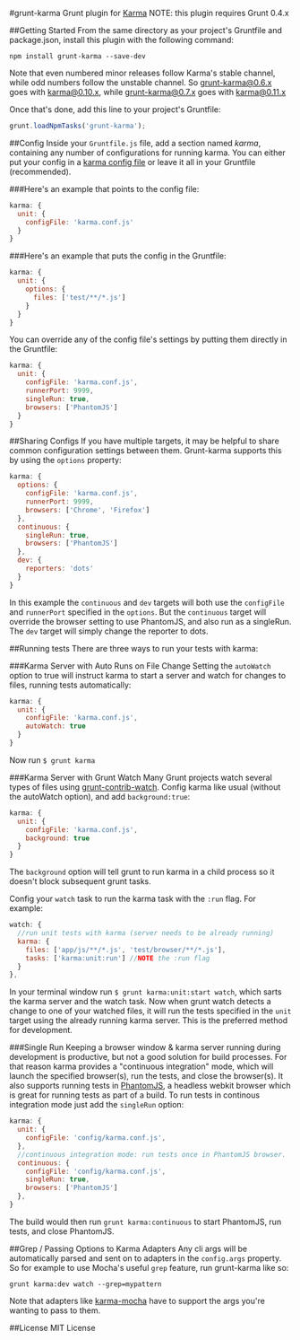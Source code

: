 #grunt-karma
Grunt plugin for [Karma](https://github.com/karma-runner/karma)
NOTE: this plugin requires Grunt 0.4.x

##Getting Started
From the same directory as your project's Gruntfile and package.json, install this plugin with the following command:

`npm install grunt-karma --save-dev`

Note that even numbered minor releases follow Karma's stable channel, while odd numbers follow the unstable channel. So grunt-karma@0.6.x goes with karma@0.10.x, while grunt-karma@0.7.x goes with karma@0.11.x

Once that's done, add this line to your project's Gruntfile:

```js
grunt.loadNpmTasks('grunt-karma');
```

##Config
Inside your `Gruntfile.js` file, add a section named *karma*, containing any number of configurations for running karma. You can either put your config in a [karma config file](http://karma-runner.github.com/0.8/config/configuration-file.html) or leave it all in your Gruntfile (recommended). 

###Here's an example that points to the config file:

```js
karma: {
  unit: {
    configFile: 'karma.conf.js'
  }
}
```

###Here's an example that puts the config in the Gruntfile:

```js
karma: {
  unit: {
    options: {
      files: ['test/**/*.js']
    }
  }
}
```

You can override any of the config file's settings by putting them directly in the Gruntfile:

```js
karma: {
  unit: {
    configFile: 'karma.conf.js',
    runnerPort: 9999,
    singleRun: true,
    browsers: ['PhantomJS']
  }
}
```

##Sharing Configs
If you have multiple targets, it may be helpful to share common configuration settings between them. Grunt-karma supports this by using the `options` property:

```js
karma: {
  options: {
    configFile: 'karma.conf.js',
    runnerPort: 9999,
    browsers: ['Chrome', 'Firefox']
  },
  continuous: {
    singleRun: true,
    browsers: ['PhantomJS']
  },
  dev: {
    reporters: 'dots'
  }
}
```

In this example the `continuous` and `dev` targets will both use the `configFile` and `runnerPort` specified in the `options`. But the `continuous` target will override the browser setting to use PhantomJS, and also run as a singleRun. The `dev` target will simply change the reporter to dots.

##Running tests
There are three ways to run your tests with karma:

###Karma Server with Auto Runs on File Change
Setting the `autoWatch` option to true will instruct karma to start a server and watch for changes to files, running tests automatically:

```js
karma: {
  unit: {
    configFile: 'karma.conf.js',
    autoWatch: true
  }
}
```
Now run `$ grunt karma`

###Karma Server with Grunt Watch
Many Grunt projects watch several types of files using [grunt-contrib-watch](https://github.com/gruntjs/grunt-contrib-watch).
Config karma like usual (without the autoWatch option), and add `background:true`:

```js
karma: {
  unit: {
    configFile: 'karma.conf.js',
    background: true
  }
}
```
The `background` option will tell grunt to run karma in a child process so it doesn't block subsequent grunt tasks.

Config your `watch` task to run the karma task with the `:run` flag. For example:

```js
watch: {
  //run unit tests with karma (server needs to be already running)
  karma: {
    files: ['app/js/**/*.js', 'test/browser/**/*.js'],
    tasks: ['karma:unit:run'] //NOTE the :run flag
  }
},
```

In your terminal window run `$ grunt karma:unit:start watch`, which sarts the karma server and the watch task. Now when grunt watch detects a change to one of your watched files, it will run the tests specified in the `unit` target using the already running karma server. This is the preferred method for development.

###Single Run
Keeping a browser window & karma server running during development is productive, but not a good solution for build processes. For that reason karma provides a "continuous integration" mode, which will launch the specified browser(s), run the tests, and close the browser(s). It also supports running tests in [PhantomJS](http://phantomjs.org/), a headless webkit browser which is great for running tests as part of a build. To run tests in continous integration mode just add the `singleRun` option:

```js
karma: {
  unit: {
    configFile: 'config/karma.conf.js',
  },
  //continuous integration mode: run tests once in PhantomJS browser.
  continuous: {
    configFile: 'config/karma.conf.js',
    singleRun: true,
    browsers: ['PhantomJS']
  },
}
```

The build would then run `grunt karma:continuous` to start PhantomJS, run tests, and close PhantomJS.

##Grep / Passing Options to Karma Adapters
Any cli args will be automatically parsed and sent on to adapters in the `config.args` property. So for example to use Mocha's useful `grep` feature, run grunt-karma like so: 

```
grunt karma:dev watch --grep=mypattern
```

Note that adapters like [karma-mocha](https://github.com/karma-runner/karma-mocha) have to support the args you're wanting to pass to them.

##License
MIT License
